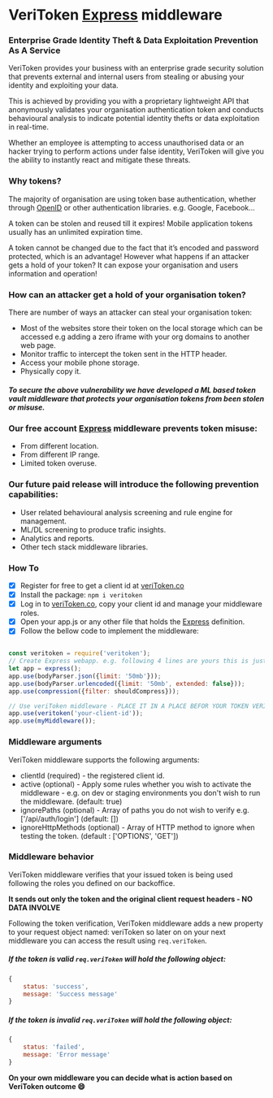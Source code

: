 # VeriToken [Express](https://expressjs.com/) middleware

### Enterprise Grade Identity Theft & Data Exploitation Prevention As A Service
VeriToken provides your business with an enterprise grade security solution that prevents external and internal users from stealing or abusing your identity and exploiting your data.

This is achieved by providing you with a proprietary lightweight API that anonymously validates your organisation authentication token and conducts behavioural analysis to indicate potential identity thefts or data exploitation in real-time.

Whether an employee is attempting to access unauthorised data or an hacker trying to perform actions under false identity, VeriToken will give you the ability to instantly react and mitigate these threats.

### Why tokens?
The majority of organisation are using token base authentication, whether through [OpenID](https://openid.net/) or other authentication libraries. e.g. Google, Facebook… 

A token can be stolen and reused till it expires! Mobile application tokens usually has an unlimited expiration time. 

A token cannot be changed due to the fact that it’s encoded and password protected, which is an advantage! However what happens if an attacker gets a hold of your token? It can expose your organisation and users information and operation!

### How can an attacker get a hold of your organisation token?
There are number of ways an attacker can steal your organisation token:
- Most of the websites store their token on the local storage which can be accessed e.g adding a zero iframe with your org domains to another web page.
- Monitor traffic to intercept the token sent in the HTTP header.
- Access your mobile phone storage.
- Physically copy it.

##### To secure the above vulnerability we have developed a ML based token vault middleware that protects your organisation tokens from been stolen or misuse.

### Our free account [Express](https://expressjs.com/) middleware prevents token misuse:
- From different location.
- From different IP range.
- Limited token overuse.

### Our future paid release will introduce the following prevention capabilities:
- User related behavioural analysis screening and rule engine for management.
- ML/DL screening to produce trafic insights.
- Analytics and reports.
- Other tech stack middleware libraries.

### How To
- [x] Register for free to get a client id at [veriToken.co](https://veriToken.co/#/auth/register/client)
- [x] Install the package: ```npm i veritoken```
- [x] Log in to [veriToken.co](https://veriToken.co), copy your client id and manage your middleware roles.
- [x] Open your app.js or any other file that holds the [Express](https://expressjs.com/) definition.
- [x] Follow the bellow code to implement the middleware: 
```javascript

const veritoken = require('veritoken');
// Create Express webapp. e.g. following 4 lines are yours this is just an example
let app = express();
app.use(bodyParser.json({limit: '50mb'}));
app.use(bodyParser.urlencoded({limit: '50mb', extended: false}));
app.use(compression({filter: shouldCompress}));

// Use veriToken middleware - PLACE IT IN A PLACE BEFOR YOUR TOKEN VERIFICATION MIDDLEWARE
app.use(veritoken('your-client-id'));
app.use(myMiddleware());

```

### Middleware arguments
VeriToken middleware supports the following arguments:
- clientId (required) - the registered client id.
- active (optional) - Apply some rules whether you wish to activate the middleware - e.g. on dev or staging environments you don't wish to run the middleware. (default: true)
- ignorePaths (optional) - Array of paths you do not wish to verify e.g. ['/api/auth/login'] (default: [])
- ignoreHttpMethods (optional) - Array of HTTP method to ignore when testing the token. (default : ['OPTIONS', 'GET'])

### Middleware behavior
VeriToken middleware verifies that your issued token is being used following the roles you defined on our backoffice.

**It sends out only the token and the original client request headers - NO DATA INVOLVE**

Following the token verification, VeriToken middleware adds a new property to your request object named: veriToken so later on on your next middleware you can access the result using ```req.veriToken```.

##### If the token is valid ```req.veriToken``` will hold the following object: 
```javascript
{
    status: 'success',
    message: 'Success message'
}
```


##### If the token is invalid ```req.veriToken``` will hold the following object: 
```javascript
{
    status: 'failed',
    message: 'Error message'
}
```

**On your own middleware you can decide what is action based on VeriToken outcome :smile:**
